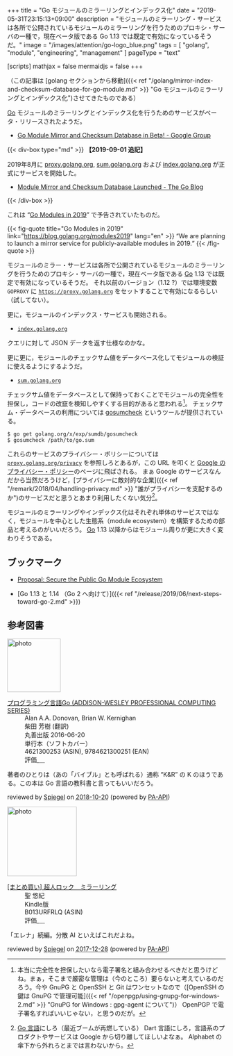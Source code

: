 +++
title = "Go モジュールのミラーリングとインデックス化"
date =  "2019-05-31T23:15:13+09:00"
description = "モジュールのミラーリング・サービスは各所で公開されているモジュールのミラーリングを行うためのプロキシ・サーバの一種で，現在ベータ版である Go 1.13 では既定で有効になっているそうだ。"
image = "/images/attention/go-logo_blue.png"
tags = [ "golang", "module", "engineering", "management" ]
pageType = "text"

[scripts]
  mathjax = false
  mermaidjs = false
+++

（この記事は [golang セクションから移動]({{< ref "/golang/mirror-index-and-checksum-database-for-go-module.md" >}} "Go モジュールのミラーリングとインデックス化")させてきたものである）

[Go] モジュールのミラーリングとインデックス化を行うためのサービスがベータ・リリースされたようだ。

- [Go Module Mirror and Checksum Database in Beta! - Google Group](https://groups.google.com/forum/#!topic/golang-announce/0wo8cOhGuAI)

{{< div-box type="md" >}}
**【2019-09-01 追記】**

2019年8月に [proxy.golang.org], [sum.golang.org] および [index.golang.org] が正式にサービスを開始した。

- [Module Mirror and Checksum Database Launched - The Go Blog](https://blog.golang.org/module-mirror-launch)

[proxy.golang.org]: https://proxy.golang.org/
[sum.golang.org]: https://sum.golang.org/
[index.golang.org]: https://index.golang.org/
{{< /div-box >}}

これは “[Go Modules in 2019](https://blog.golang.org/modules2019 "Go Modules in 2019 - The Go Blog")” で予告されていたものだ。

{{< fig-quote title="Go Modules in 2019" link="https://blog.golang.org/modules2019" lang="en" >}}
<q>We are planning to launch a mirror service for publicly-available modules in 2019.</q>
{{< /fig-quote >}}

モジュールのミラー・サービスは各所で公開されているモジュールのミラーリングを行うためのプロキシ・サーバの一種で，現在ベータ版である [Go] 1.13 では既定で有効になっているそうだ。
それ以前のバージョン（1.12 ?）では環境変数 `GOPROXY` に [`https://proxy.golang.org`](https://proxy.golang.org/ "Go modules services") をセットすることで有効になるらしい（試してない）。

更に，モジュールのインデックス・サービスも開始される。

- [`index.golang.org`](https://index.golang.org/)

クエリに対して JSON データを返す仕様なのかな。

更に更に，モジュールのチェックサム値をデータベース化してモジュールの検証に使えるようにするようだ。

- [`sum.golang.org`](https://sum.golang.org/)

チェックサム値をデータベースとして保持っておくことでモジュールの完全性を担保し，コードの改竄を検知しやすくする目的があると思われる[^i1]。
チェックサム・データベースの利用については [gosumcheck](https://godoc.org/golang.org/x/exp/sumdb/gosumcheck "gosumcheck - GoDoc") というツールが提供されている。

[^i1]: 本当に完全性を担保したいなら電子署名と組み合わせるべきだと思うけどね。まぁ，そこまで厳密な管理は（今のところ）要らないと考えているのだろう。今や GnuPG と OpenSSH と Git はワンセットなので（[OpenSSH の鍵は GnuPG で管理可能]({{< ref "/openpgp/using-gnupg-for-windows-2.md" >}} "GnuPG for Windows : gpg-agent について")） OpenPGP で電子署名すればいいじゃない，と思うのだが。

```text
$ go get golang.org/x/exp/sumdb/gosumcheck
$ gosumcheck /path/to/go.sum
```

これらのサービスのプライバシー・ポリシーについては [`proxy.golang.org/privacy`](http://proxy.golang.org/privacy) を参照しろとあるが，この URL を叩くと [Google のプライバシー・ポリシー](https://policies.google.com/privacy)のページに飛ばされる。
まぁ Google のサービスなんだから当然だろうけど，[プライバシーに敵対的な企業]({{< ref "/remark/2018/04/handling-privacy.md" >}} "誰がプライバシーを支配するのか")のサービスだと思うとあまり利用したくない気分[^lang1]。

[^lang1]: [Go 言語]にしろ（最近ブームが再燃している） Dart 言語にしろ，言語系のプロダクトやサービスは Google から切り離してほしいよなぁ。 Alphabet の傘下から外れろとまでは言わないから。

モジュールのミラーリングやインデックス化はそれぞれ単体のサービスではなく，モジュールを中心とした生態系（module ecosystem）を構築するための部品と考えるのがいいだろう。
[Go] 1.13 以降からはモジュール周りが更に大きく変わりそうである。

## ブックマーク

- [Proposal: Secure the Public Go Module Ecosystem](https://go.googlesource.com/proposal/+/master/design/25530-sumdb.md)

- [Go 1.13 と 1.14 （Go 2 へ向けて）]({{< ref "/release/2019/06/next-steps-toward-go-2.md" >}})

[Go 言語]: https://golang.org/ "The Go Programming Language"
[Go]: https://golang.org/ "The Go Programming Language"

## 参考図書

<div class="hreview">
  <div class="photo"><a class="item url" href="https://www.amazon.co.jp/%E3%83%97%E3%83%AD%E3%82%B0%E3%83%A9%E3%83%9F%E3%83%B3%E3%82%B0%E8%A8%80%E8%AA%9EGo-ADDISON-WESLEY-PROFESSIONAL-COMPUTING-Donovan/dp/4621300253?SubscriptionId=AKIAJYVUJ3DMTLAECTHA&tag=baldandersinf-22&linkCode=xm2&camp=2025&creative=165953&creativeASIN=4621300253"><img src="https://images-fe.ssl-images-amazon.com/images/I/41meaSLNFfL._SL160_.jpg" width="123" alt="photo"></a></div>
  <dl class="fn">
    <dt><a href="https://www.amazon.co.jp/%E3%83%97%E3%83%AD%E3%82%B0%E3%83%A9%E3%83%9F%E3%83%B3%E3%82%B0%E8%A8%80%E8%AA%9EGo-ADDISON-WESLEY-PROFESSIONAL-COMPUTING-Donovan/dp/4621300253?SubscriptionId=AKIAJYVUJ3DMTLAECTHA&tag=baldandersinf-22&linkCode=xm2&camp=2025&creative=165953&creativeASIN=4621300253">プログラミング言語Go (ADDISON-WESLEY PROFESSIONAL COMPUTING SERIES)</a></dt>
    <dd>Alan A.A. Donovan, Brian W. Kernighan</dd>
    <dd>柴田 芳樹 (翻訳)</dd>
    <dd>丸善出版 2016-06-20</dd>
    <dd>単行本（ソフトカバー）</dd>
    <dd>4621300253 (ASIN), 9784621300251 (EAN)</dd>
    <dd>評価<abbr class="rating fa-sm" title="5">&nbsp;<i class="fas fa-star"></i>&nbsp;<i class="fas fa-star"></i>&nbsp;<i class="fas fa-star"></i>&nbsp;<i class="fas fa-star"></i>&nbsp;<i class="fas fa-star"></i></abbr></dd>
  </dl>
  <p class="description">著者のひとりは（あの「バイブル」とも呼ばれる）通称 “K&amp;R” の K のほうである。この本は Go 言語の教科書と言ってもいいだろう。</p>
  <p class="powered-by">reviewed by <a href='#maker' class='reviewer'>Spiegel</a> on <abbr class="dtreviewed" title="2018-10-20">2018-10-20</abbr> (powered by <a href="https://affiliate.amazon.co.jp/assoc_credentials/home">PA-API</a>)</p>
</div>

<div class="hreview">
  <div class="photo"><a class="item url" href="https://www.amazon.co.jp/%E3%81%BE%E3%81%A8%E3%82%81%E8%B2%B7%E3%81%84-%E8%B6%85%E4%BA%BA%E3%83%AD%E3%83%83%E3%82%AF-%E3%83%9F%E3%83%A9%E3%83%BC%E3%83%AA%E3%83%B3%E3%82%B0/dp/B013URFRLQ?SubscriptionId=AKIAJYVUJ3DMTLAECTHA&tag=baldandersinf-22&linkCode=xm2&camp=2025&creative=165953&creativeASIN=B013URFRLQ"><img src="https://images-fe.ssl-images-amazon.com/images/I/C1rL0TB3gnS._SL160_.png" width="160" alt="photo"></a></div>
  <dl class="fn">
    <dt><a href="https://www.amazon.co.jp/%E3%81%BE%E3%81%A8%E3%82%81%E8%B2%B7%E3%81%84-%E8%B6%85%E4%BA%BA%E3%83%AD%E3%83%83%E3%82%AF-%E3%83%9F%E3%83%A9%E3%83%BC%E3%83%AA%E3%83%B3%E3%82%B0/dp/B013URFRLQ?SubscriptionId=AKIAJYVUJ3DMTLAECTHA&tag=baldandersinf-22&linkCode=xm2&camp=2025&creative=165953&creativeASIN=B013URFRLQ">[まとめ買い] 超人ロック　ミラーリング</a></dt>
    <dd>聖 悠紀</dd>
    <dd></dd>
    <dd>Kindle版</dd>
    <dd>B013URFRLQ (ASIN)</dd>
    <dd>評価<abbr class="rating fa-sm" title="4">&nbsp;<i class="fas fa-star"></i>&nbsp;<i class="fas fa-star"></i>&nbsp;<i class="fas fa-star"></i>&nbsp;<i class="fas fa-star"></i>&nbsp;<i class="far fa-star"></i></abbr></dd>
  </dl>
  <p class="description">「エレナ」続編。分散 AI といえばこれだよね。</p>
  <p class="powered-by">reviewed by <a href='#maker' class='reviewer'>Spiegel</a> on <abbr class="dtreviewed" title="2017-12-28">2017-12-28</abbr> (powered by <a href="https://affiliate.amazon.co.jp/assoc_credentials/home">PA-API</a>)</p>
</div>
